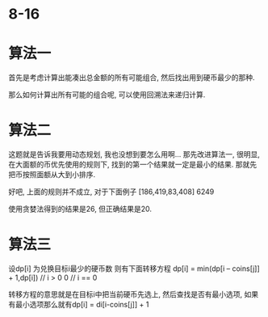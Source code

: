 # 8-16

# 算法一

首先是考虑计算出能凑出总金额的所有可能组合, 然后找出用到硬币最少的那种.

那么如何计算出所有可能的组合呢, 可以使用回溯法来递归计算.

# 算法二

这题就是告诉我要用动态规划, 我也没想到要怎么用啊...
那先改进算法一, 很明显, 在大面额的币优先使用的规则下, 找到的第一个结果就一定是最小的结果.
那就先把币按照面额从大到小排序.

好吧, 上面的规则并不成立, 对于下面例子
[186,419,83,408]
6249

使用贪婪法得到的结果是26, 但正确结果是20.

# 算法三

设dp[i] 为兑换目标i最少的硬币数
则有下面转移方程
dp[i] = min(dp[i – coins[j]] + 1,dp[i]) // i > 0
        0 // i == 0

转移方程的意思就是在目标i中把当前硬币先选上, 然后查找是否有最小选项, 如果有最小选项那么就有dp[i] = di[i-coins[j]] + 1

